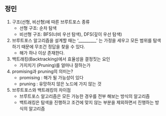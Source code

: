## 정민
1. 구조(선형, 비선형)에 따른 브루트포스 종류
    - 선형 구조: 순차 탐색
    - 비선형 구조: BFS(너비 우선 탐색), DFS(깊이 우선 탐색)
2. 브루트포스 알고리즘을 설계할 때는 ‘_________’ 는 가정을 세우고 모든 범위를 탐색하기 때문에 무조건 정답을 찾을 수 있다.
    - 해가 하나 이상 존재한다.
3. 백트래킹(Backtracking)에서 효율성을 결정짓는 요인
    - 가지치기 (Pruning)를 얼마나 잘하는가
4. promising과 pruning의 의미는?
    - promising : 해가 될 가능성이 있다
    - pruning : 유망하지 않은 노드에 가지 않는 것
5. 브루트포스와 백트래킹의 차이점
    - 브루트포스 알고리즘은 모든 가능한 경우를 전부 해보는 방식의 알고리즘
    - 백트래킹은 탐색을 진행하고 조건에 맞지 않는 부분을 제외하면서 진행하는 방식의 알고리즘
